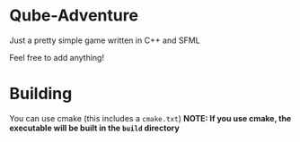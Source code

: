# Qube-Adventure
Just a pretty simple game written in C++ and SFML

Feel free to add anything!

# Building
You can use cmake (this includes a `cmake.txt`)
**NOTE: If you use cmake, the executable will be built in the `build` directory**
